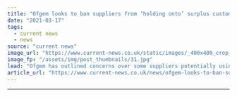 ```yaml
---
title: "Ofgem looks to ban suppliers from ‘holding onto’ surplus customer credit balances past one year mark"
date: "2021-03-17"
tags: 
  - current news
  - news
source: "current news"
image_url: "https://www.current-news.co.uk/static/images/_400x400_crop_center-center/Npower-Smart-Meter-Npower.jpg"
image_fp: "/assets/img/post_thumbnails/31.jpg"
lead: "​Ofgem has outlined concerns over some suppliers potentially using surplus customer credit balances to fund 'otherwise unsustainable business practices'."
article_url: "https://www.current-news.co.uk/news/ofgem-looks-to-ban-suppliers-from-holding-onto-surplus-customer-credit-balances-past-one-year-mark?utm_source=rss-feeds&utm_medium=rss&utm_campaign=rss"
---
```


---
